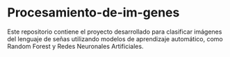 # Procesamiento-de-im-genes
Este repositorio contiene el proyecto desarrollado para clasificar imágenes del lenguaje de señas utilizando modelos de aprendizaje automático, como Random Forest y Redes Neuronales Artificiales.
